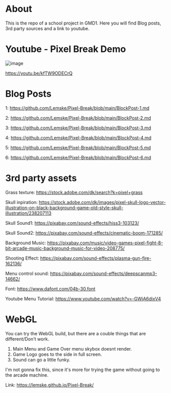 # About
This is the repo of a school project in GMD1. Here you will find Blog posts, 3rd party sources and a link to youtube.

# Youtube - Pixel Break Demo

![image](https://github.com/Lemske/Pixel-Break/assets/95408442/b34aa8a1-6b8a-492b-9630-f3ee545b8892)

https://youtu.be/kfTW9ODECrQ

# Blog Posts

1: https://github.com/Lemske/Pixel-Break/blob/main/BlockPost-1.md

2: https://github.com/Lemske/Pixel-Break/blob/main/BlockPost-2.md

3: https://github.com/Lemske/Pixel-Break/blob/main/BlockPost-3.md

4: https://github.com/Lemske/Pixel-Break/blob/main/BlockPost-4.md

5: https://github.com/Lemske/Pixel-Break/blob/main/BlockPost-5.md

6: https://github.com/Lemske/Pixel-Break/blob/main/BlockPost-6.md

# 3rd party assets

Grass texture: https://stock.adobe.com/dk/search?k=pixel+grass

Skull inpiration: https://stock.adobe.com/dk/images/pixel-skull-logo-vector-illustration-on-black-background-game-old-style-skull-illustration/238207113

Skull Sound1: https://pixabay.com/sound-effects/hiss3-103123/

Skull Sound2: https://pixabay.com/sound-effects/cinematic-boom-171285/

Background Music: https://pixabay.com/music/video-games-pixel-fight-8-bit-arcade-music-background-music-for-video-208775/

Shooting Effect: https://pixabay.com/sound-effects/plasma-gun-fire-162136/

Menu control sound: https://pixabay.com/sound-effects/deepscanmp3-14662/

Font: https://www.dafont.com/04b-30.font

Youtube Menu Tutorial: https://www.youtube.com/watch?v=-GWjA6dixV4

# WebGL

You can try the WebGL build, but there are a couble things that are different/Don't work. 
1. Main Menu and Game Over menu skybox doesnt render.
2. Game Logo goes to the side in full screen.
3. Sound can go a little funky.

I'm not gonna fix this, since it's more for trying the game without going to the arcade machine. 

Link: https://lemske.github.io/Pixel-Break/
